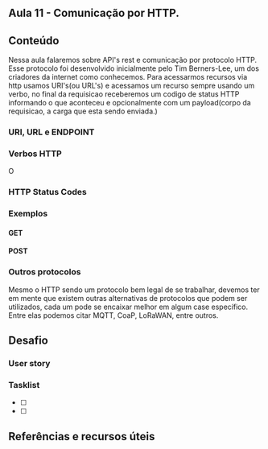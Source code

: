 ## Aula 11 - Comunicação por HTTP.

## Conteúdo

Nessa aula falaremos sobre API's rest e comunicação por protocolo HTTP. Esse protocolo foi desenvolvido inicialmente pelo Tim Berners-Lee, um dos criadores da internet como conhecemos. Para acessarmos recursos via http usamos URI's(ou URL's) e acessamos um recurso sempre usando um verbo, no final da requisicao receberemos um codigo de status HTTP informando o que aconteceu e opcionalmente com um payload(corpo da requisicao, a carga que esta sendo enviada.)

### URI, URL e ENDPOINT


### Verbos HTTP

O

### HTTP Status Codes



### Exemplos


#### GET



#### POST


### Outros protocolos

Mesmo o HTTP sendo um protocolo bem legal de se trabalhar, devemos ter em mente que existem outras alternativas de protocolos que podem ser utilizados, cada um pode se encaixar melhor em algum case específico.
Entre elas podemos citar MQTT, CoaP, LoRaWAN, entre outros.


## Desafio

### User story



### Tasklist

* [ ]

* [ ]

## Referências e recursos úteis

[]()
